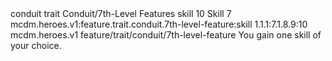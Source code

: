 <ability>
  <metadata>
    <class>conduit</class>
    <feature_type>trait</feature_type>
    <file_dpath>Conduit/7th-Level Features</file_dpath>
    <item_id>skill</item_id>
    <item_index>10</item_index>
    <item_name>Skill</item_name>
    <level>7</level>
    <scc>mcdm.heroes.v1:feature.trait.conduit.7th-level-feature:skill</scc>
    <scdc>1.1.1:7.1.8.9:10</scdc>
    <source>mcdm.heroes.v1</source>
    <type>feature/trait/conduit/7th-level-feature</type>
  </metadata>
  <effects>
    <effect type="mundane">You gain one skill of your choice.</effect>
  </effects>
</ability>
